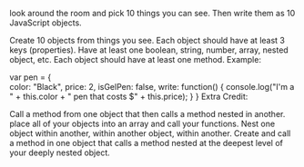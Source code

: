 look around the room and pick 10 things you can see. Then write them as 10 JavaScript objects.

Create 10 objects from things you see.
Each object should have at least 3 keys (properties).
Have at least one boolean, string, number, array, nested object, etc.
Each object should have at least one method.
Example:

var pen = {  
    color: "Black",
    price: 2,
    isGelPen: false,
    write: function() {
        console.log("I'm a " + this.color + " pen that costs $" + this.price);
    }
}
Extra Credit:

Call a method from one object that then calls a method nested in another.
place all of your objects into an array and call your functions.
Nest one object within another, within another object, within another.
Create and call a method in one object that calls a method nested at the deepest level of your deeply nested object.